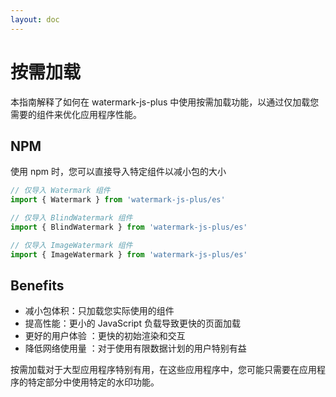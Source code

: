 ```yaml
---
layout: doc
---
```


<el-backtop></el-backtop>

# 按需加载
本指南解释了如何在 watermark-js-plus 中使用按需加载功能，以通过仅加载您需要的组件来优化应用程序性能。

## NPM

使用 npm 时，您可以直接导入特定组件以减小包的大小

```ts
// 仅导入 Watermark 组件
import { Watermark } from 'watermark-js-plus/es'

// 仅导入 BlindWatermark 组件
import { BlindWatermark } from 'watermark-js-plus/es'

// 仅导入 ImageWatermark 组件
import { ImageWatermark } from 'watermark-js-plus/es'
```

## Benefits
- 减小包体积：只加载您实际使用的组件
- 提高性能：更小的 JavaScript 负载导致更快的页面加载
- 更好的用户体验 ：更快的初始渲染和交互
- 降低网络使用量 ：对于使用有限数据计划的用户特别有益

按需加载对于大型应用程序特别有用，在这些应用程序中，您可能只需要在应用程序的特定部分中使用特定的水印功能。